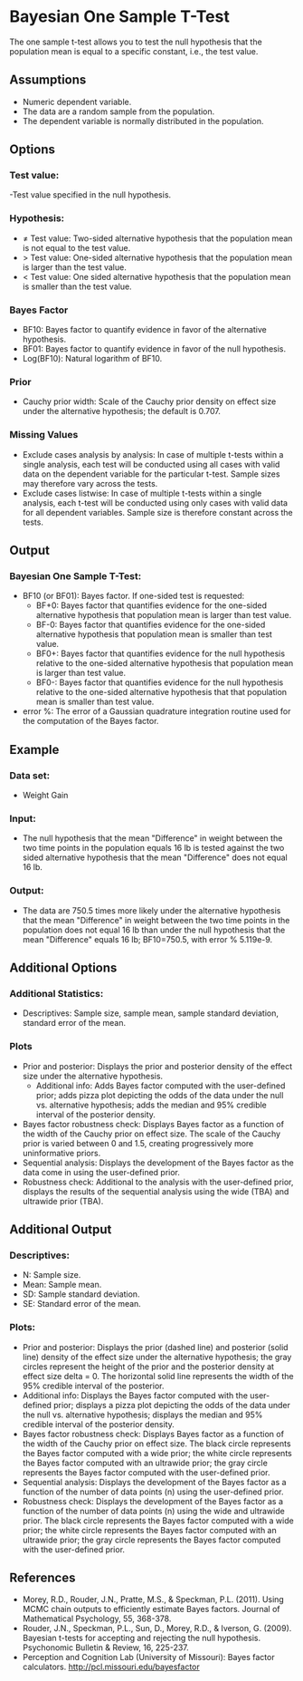 
Bayesian One Sample T-Test
==========================

The one sample t-test allows you to test the null hypothesis that the population mean is equal to a specific constant, i.e., the test value.

Assumptions
-----------
- Numeric dependent variable.
- The data are a random sample from the population.
- The dependent variable is normally distributed in the population.

Options
-------
### Test value: 
-Test value specified in the null hypothesis.

### Hypothesis:
- &ne; Test value: Two-sided alternative hypothesis that the population mean is not equal to the test value.
- &gt; Test value: One-sided alternative hypothesis that the population mean is larger than the test value. 
- &lt; Test value: One sided alternative hypothesis that the population mean is smaller than the test value. 

### Bayes Factor
- BF10: Bayes factor to quantify evidence in favor of the alternative hypothesis.
- BF01: Bayes factor to quantify evidence in favor of the null hypothesis.
- Log(BF10): Natural logarithm of BF10.

### Prior
- Cauchy prior width: Scale of the Cauchy prior density on effect size under the alternative hypothesis; the default is 0.707.

### Missing Values
 - Exclude cases analysis by analysis: In case of multiple t-tests within a single analysis, each test will be conducted using
  all cases with valid data on the dependent variable for the particular t-test. Sample sizes may therefore vary across the tests.
 - Exclude cases listwise: In case of multiple t-tests within a single analysis, each t-test will be conducted using only cases 
 with valid data for all dependent variables. Sample size is therefore constant across the tests. 
 
Output
-------
### Bayesian One Sample T-Test:
- BF10 (or BF01): Bayes factor. If one-sided test is requested: 
  - BF+0: Bayes factor that quantifies evidence for the one-sided alternative hypothesis that population mean is larger than test value.
  - BF-0: Bayes factor that quantifies evidence for the one-sided alternative hypothesis that population mean is smaller than test value.
  - BF0+: Bayes factor that quantifies evidence for the null hypothesis relative to the one-sided alternative hypothesis that population mean is larger
   than test value.
  - BF0-: Bayes factor that quantifies evidence for the null hypothesis relative to the one-sided alternative hypothesis that that population mean is 
  smaller than test value.
- error %: The error of a Gaussian quadrature integration routine used for the computation of the Bayes factor.

Example
-------
### Data set: 
- Weight Gain

### Input: 
- The null hypothesis that the mean "Difference" in weight between the two time points in the population equals 16 lb is tested against the two sided alternative hypothesis that the mean "Difference" 
does not equal 16 lb.

### Output: 
- The data are 750.5 times more likely under the alternative hypothesis that the mean "Difference" in weight between the two time points in the population does not equal 16 lb than under the 
null hypothesis that the mean "Difference" equals 16 lb; BF10=750.5, with error % 5.119e-9.

Additional Options
-------
### Additional Statistics:
- Descriptives: Sample size, sample mean, sample standard deviation, standard error of the mean.

### Plots
- Prior and posterior: Displays the prior and posterior density of the effect size under the alternative hypothesis.
  - Additional info: Adds Bayes factor computed with the user-defined prior; adds pizza plot depicting the odds of the data under the null vs. alternative hypothesis; adds the median and 95% credible interval of the posterior density.
- Bayes factor robustness check: Displays Bayes factor as a function of the width of the Cauchy prior on effect size. The scale of the Cauchy prior is varied between 0 and 1.5, creating progressively more uninformative priors.
- Sequential analysis: Displays the development of the Bayes factor as the data come in using the user-defined prior. 
 - Robustness check: Additional to the analysis with the user-defined prior, displays the results of the sequential analysis using the wide (TBA) and ultrawide prior (TBA).
 
Additional Output
-------

### Descriptives:
- N: Sample size.
- Mean: Sample mean. 
- SD: Sample standard deviation.
- SE: Standard error of the mean.

### Plots:
- Prior and posterior: Displays the prior (dashed line) and posterior (solid line) density of the effect size under the alternative hypothesis; the gray circles represent the height of the prior and the posterior density at effect size delta = 0. The horizontal solid line represents the width of the 95% credible interval of the posterior.
 - Additional info: Displays the Bayes factor computed with the user-defined prior; displays a pizza plot depicting the odds of the data under the null vs. alternative hypothesis; displays the median and 95% credible interval of the posterior density.
- Bayes factor robustness check: Displays Bayes factor as a function of the width of the Cauchy prior on effect size. The black circle represents the Bayes factor computed with a wide prior; the white circle represents the Bayes factor computed with an ultrawide prior; the gray circle represents the Bayes factor computed with the user-defined prior.
- Sequential analysis: Displays the development of the Bayes factor as a function of the number of data points (n) using the user-defined prior.
 - Robustness check: Displays the development of the Bayes factor as a function of the number of data points (n) using the wide and ultrawide prior. The black circle represents the Bayes factor computed with a wide prior; the white circle represents the Bayes factor computed with an ultrawide prior; the gray circle represents the Bayes factor computed with the user-defined prior.

 
References
-------
- Morey, R.D., Rouder, J.N., Pratte, M.S., & Speckman, P.L. (2011). Using MCMC chain outputs to efficiently estimate Bayes factors. Journal of Mathematical Psychology, 55, 368-378.
- Rouder, J.N., Speckman, P.L., Sun, D., Morey, R.D., & Iverson, G. (2009). Bayesian t-tests for accepting and rejecting the null hypothesis. Psychonomic Bulletin & Review, 16, 225-237.
- Perception and Cognition Lab (University of Missouri): Bayes factor calculators. http://pcl.missouri.edu/bayesfactor

